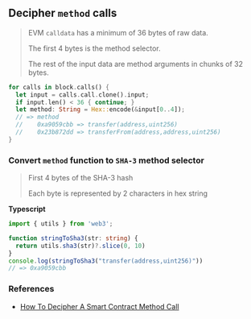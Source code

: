 ## Decipher `method` calls

> EVM `calldata` has a minimum of 36 bytes of raw data.
>
> The first 4 bytes is the method selector.
>
> The rest of the input data are method arguments in chunks of 32 bytes.

```rust
for calls in block.calls() {
  let input = calls.call.clone().input;
  if input.len() < 36 { continue; }
  let method: String = Hex::encode(&input[0..4]);
  // => method
  //    0xa9059cbb => transfer(address,uint256)
  //    0x23b872dd => transferFrom(address,address,uint256)
}
```

### Convert `method` function to `SHA-3` method selector

> First 4 bytes of the SHA-3 hash
>
> Each byte is represented by 2 characters in hex string

**Typescript**
```typescript
import { utils } from 'web3';

function stringToSha3(str: string) {
  return utils.sha3(str)?.slice(0, 10)
}
console.log(stringToSha3("transfer(address,uint256)"))
// => 0xa9059cbb
```

### References

- [How To Decipher A Smart Contract Method Call
](https://medium.com/@hayeah/how-to-decipher-a-smart-contract-method-call-8ee980311603)